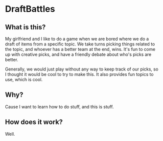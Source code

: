 # DraftBattles

## What is this?

My girlfriend and I like to do a game when we are bored where we do a draft of items from a specific topic. We take turns picking things related to the topic, and whoever has a better team at the end, wins. It's fun to come up with creative picks, and have a friendly debate about who's picks are better.

Generally, we would just play without any way to keep track of our picks, so I thought it would be cool to try to make this. It also provides fun topics to use, which is cool.

## Why?

Cause I want to learn how to do stuff, and this is stuff.

## How does it work?

Well.

